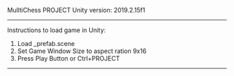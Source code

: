 MulltiChess PROJECT
Unity version: 2019.2.15f1
____________________________________________________

Instructions to load game in Unity:
1. Load _prefab.scene
2. Set Game Window Size to aspect ration 9x16
3. Press Play Button or Ctrl+PROJECT
____________________________________________________